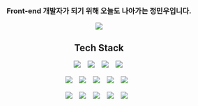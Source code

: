<meta name="viewport" content="width=device-width, initial-scale=1">
<link rel="stylesheet" href="github-markdown.css">
<h3 style="text-align: center"> Front-end 개발자가 되기 위해 오늘도 나아가는  정민우입니다.</h3>

<div class="gitStatDiv">
  <p align="center">
    <img  src ="https://github-readme-stats.vercel.app/api?username=DevMinwoo-Jung&show_icons=true&theme=synthwave">
  </p>
</div>

<div class="techDiv">
  <h2>Tech Stack</h2>
  <div style='justify-content: center'>
  <img src="https://img.shields.io/badge/javascript-F7DF1E?style=for-the-badge&logo=javascript&logoColor=FFFFFF"></img>&nbsp; &nbsp;
  <img src="https://img.shields.io/badge/Typescript-3178C6?style=for-the-badge&logo=typescript&logoColor=FFFFFF"></img>&nbsp; &nbsp;
  <img src="https://img.shields.io/badge/Reacct-61DAFB?style=for-the-badge&logo=react&logoColor=FFFFFF"></img>&nbsp; &nbsp;
  <img src="https://img.shields.io/badge/reacct router-CA4245?style=for-the-badge&logo=react-router&logoColor=FFFFFF"></img>&nbsp;
  </div>
  <br/>
  <div style='justify-content: center'>  
  <img src="https://img.shields.io/badge/next.js-000000?style=for-the-badge&logo=next.js&logoColor=FFFFFF"></img>&nbsp; &nbsp;  
  <img src="https://img.shields.io/badge/Redux-764ABC?style=for-the-badge&logo=redux&logoColor=FFFFFF"></img>&nbsp; &nbsp;
  <img src="https://img.shields.io/badge/Redux―Saga-999999?style=for-the-badge&logo=redux-saga&logoColor=FFFFFF"></img>&nbsp; &nbsp;
  <img src="https://img.shields.io/badge/express-000000?style=for-the-badge&logo=express&logoColor=FFFFFF"></img>&nbsp; &nbsp;
  <img src="https://img.shields.io/badge/Sequelize-52B0E7?style=for-the-badge&logo=Sequelize&logoColor=FFFFFF"></img>&nbsp; &nbsp;
  </div>
  <br/>
  <div style='justify-content: center'>
  <img src="https://img.shields.io/badge/styled―components-DB7093?style=for-the-badge&logo=Styled-components&logoColor=FFFFFF"></img>&nbsp; &nbsp;  
  <img src="https://img.shields.io/badge/node.js-339933?style=for-the-badge&logo=node.js&logoColor=FFFFFF"></img>&nbsp; &nbsp;  
  <img src="https://img.shields.io/badge/github-181717?style=for-the-badge&logo=github&logoColor=FFFFFF"></img>&nbsp; &nbsp; 
  <img src="https://img.shields.io/badge/mysql-4479A1?style=for-the-badge&logo=mysql&logoColor=FFFFFF"></img>&nbsp; &nbsp;   
  <img src="https://img.shields.io/badge/aws-232F3E?style=for-the-badge&logo=amazon-aws&logoColor=FFFFFF"></img>&nbsp; &nbsp;   
  </div>
</div>



<style>
	.techDiv {
    margin: 'auto';
    text-align: center;
    & img {
      align-items: 'center';
    }
    align: center
  }
  .gitStatDiv {
    margin: 0 auto;
    justify-content: center;
    align: center;
  }
  body > div {
    margin: auto;
  }
</style>